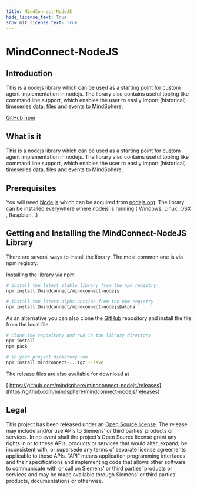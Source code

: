 ```yaml
---
title: MindConnect-NodeJS
hide_license_text: True
show_mit_license_text: True
---
```

# MindConnect-NodeJS 

## Introduction 

This is a nodejs library which can be used as a starting point for custom agent implementation in nodejs. The library also contains useful tooling like command line support, which enables the user to easily import (historical) timeseries data, files and events to MindSphere. 

[<i class="fab fa-github"></i> GitHub](https://github.com/mindsphere/mindconnect-nodejs) [<i class="fab fa-npm"></i> npm](https://www.npmjs.com/package/@mindconnect/mindconnect-nodejs) 

## What is it

This is a nodejs library which can be used as a starting point for custom agent implementation in nodejs. The library also contains useful tooling like command line support, which enables the user to easily import (historical) timeseries data, files and events to MindSphere. 

## Prerequisites

You will need [<i class="fab fa-node"></i> Node.js](https://nodejs.org) which can be acquired from [nodejs.org](https://nodejs.org/en/download/). The library can be installed everywhere where nodejs is running (<i class="fab fa-windows"></i> Windows,<i class="fab fa-linux"></i> Linux, <i class="fab fa-apple"></i>OSX , <i class="fab fa-raspberry-pi"></i> Raspbian...)

## Getting and Installing the MindConnect-NodeJS Library

There are several ways to install the library. The most common one is via npm registry:

Installing the library via [<i class="fab fa-npm"></i> npm](https://www.npmjs.com/package/@mindconnect/mindconnect-nodejs) 

```bash
# install the latest stable library from the npm registry
npm install @mindconnect/mindconnect-nodejs

# install the latest alpha version from the npm registry
npm install @mindconnect/mindconnect-nodejs@alpha
```

As an alternative you can also clone the [<i class="fab fa-github"></i> GitHub](https://github.com/mindsphere/mindconnect-nodejs) repository and  install the file from the local file.

```bash
# clone the repository and run in the library directory
npm install
npm pack

# in your project directory run
npm install mindconnect-...tgz --save

```

The release files are also available for download at 

[<i class="fab fa-github"></i> https://github.com/mindsphere/mindconnect-nodejs/releases](https://github.com/mindsphere/mindconnect-nodejs/releases)

## Legal

This project has been released under an [Open Source license](./LICENSE.md). The release may include and/or use APIs to Siemens’ or third parties’ products or services. In no event shall the project’s Open Source license grant any rights in or to these APIs, products or services that would alter, expand, be inconsistent with, or supersede any terms of separate license agreements applicable to those APIs. “API” means application programming interfaces and their specifications and implementing code that allows other software to communicate with or call on Siemens’ or third parties’ products or services and may be made available through Siemens’ or third parties’ products, documentations or otherwise.